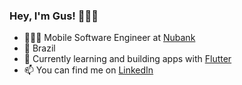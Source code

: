 ### Hey, I'm Gus! 🙋🏾‍♂️
-  👨🏾‍💻 Mobile Software Engineer at [Nubank](https://nubank.com.br)
- 📍 Brazil
- 🚀 Currently learning and building apps with [Flutter](https://flutter.dev)
- 📫 You can find me on [LinkedIn](https://www.linkedin.com/in/gustavo-carvalhos/)
<!--
